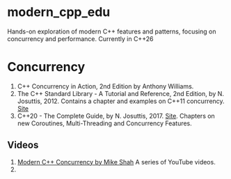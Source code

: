 # modern_cpp_edu
Hands-on exploration of modern C++ features and patterns, focusing on concurrency and performance. Currently in C++26


# Concurrency
1. C++ Concurrency in Action, 2nd Edition by Anthony Williams.
2. The C++ Standard Library - A Tutorial and Reference, 2nd Edition, by  N. Josuttis, 2012. Contains a chapter and examples on C++11 concurrency. [Site](https://www.cppstdlib.com/)
3. C++20 - The Complete Guide, by  N. Josuttis, 2017. [Site](https://www.cppstd20.com/). Chapters on new Coroutines, Multi-Threading and Concurrency Features.

## Videos
1) [Modern C++ Concurrency by Mike Shah](https://youtube.com/playlist?list=PLvv0ScY6vfd_ocTP2ZLicgqKnvq50OCXM&si=W0LSYf-MyUS85gxf) 
A series of YouTube videos.
2) 